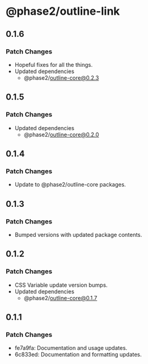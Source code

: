 # @phase2/outline-link

## 0.1.6

### Patch Changes

- Hopeful fixes for all the things.
- Updated dependencies
  - @phase2/outline-core@0.2.3

## 0.1.5

### Patch Changes

- Updated dependencies
  - @phase2/outline-core@0.2.0

## 0.1.4

### Patch Changes

- Update to @phase2/outline-core packages.

## 0.1.3

### Patch Changes

- Bumped versions with updated package contents.

## 0.1.2

### Patch Changes

- CSS Variable update version bumps.
- Updated dependencies
  - @phase2/outline-core@0.1.7

## 0.1.1

### Patch Changes

- fe7a9fa: Documentation and usage updates.
- 6c833ed: Documentation and formatting updates.
